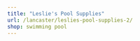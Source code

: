 ```yaml
---
title: "Leslie's Pool Supplies"
url: /lancaster/leslies-pool-supplies-2/
shop: swimming pool
---
```

